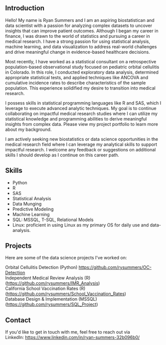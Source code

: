 ## Introduction

Hello! My name is Ryan Summers and I am an aspiring biostatistican and data scientist with a passion for analyzing complex datasets to uncover insights that can improve patient outcomes. Although I began my career in finance, I was drawn to the world of statistics and pursuing a career in medical research. I have a strong passion for using statistical analysis, machine learning, and data visualization to address real-world challenges and drive meaningful change in evidence-based healthcare decisions.

Most recently, I have worked as a statistical consultant on a retrospective population-based observational study focused on pediatric orbital cellulitis in Colorado. In this role, I conducted exploratory data analysis, determined appropriate statistical tests, and applied techniques like ANCOVA and cumulative incidence rates to describe characteristics of the sample population. This experience solidified my desire to transition into medical research.

I possess skills in statistical programming languages like R and SAS, which I leverage to execute advanced analytic techniques. My goal is to continue collaborating on impactful medical research studies where I can utilize my statistical knowledge and programming abilities to derive meaningful insights from complex data. Please view my project portfolio to learn more about my background.

I am actively seeking new biostatistics or data science opportunities in the medical research field where I can leverage my analytical skills to support impactful research. I welcome any feedback or suggestions on additional skills I should develop as I continue on this career path.

## Skills

* Python
* R
* SAS
* Statistical Analysis
* Data Munging
* Predictive Modeling
* Machine Learning
* SQL: MSSQL, T-SQL, Relational Models
* Linux: proficient in using Linux as my primary OS for daily use and data-analysis.

## Projects

Here are some of the data science projects I've worked on:

Orbital Cellulitis Detection (Python) <https://github.com/rysummers/OC-Detection> <br />
Independent Medical Review Analysis (R) (https://github.com/rysummers/IMR_Analysis) <br />
California School Vaccination Rates (R) (https://github.com/rysummers/School_Vaccination_Rates) <br />
Database Design & Implementation (MSSQL) (https://github.com/rysummers/SQL_Project) <br />

## Contact

If you'd like to get in touch with me, feel free to reach out via <br />
LinkedIn: https://www.linkedin.com/in/ryan-summers-32b096b0/
